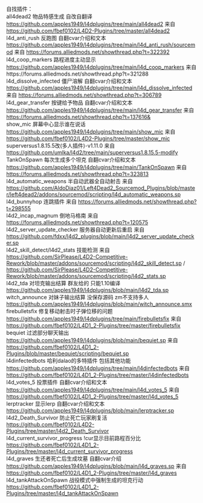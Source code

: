 自找插件：  
all4dead2 物品特感生成 自改自翻译 https://github.com/apples1949/l4dplugins/tree/main/all4dead2 来自 https://github.com/fbef0102/L4D2-Plugins/tree/master/all4dead2  
l4d_anti_rush 反跑图 自翻cvar介绍和文本 https://github.com/apples1949/l4dplugins/tree/main/l4d_anti_rush/sourcemod 来自 https://forums.alliedmods.net/showthread.php?t=322392  
l4d_coop_markers 路程进度主动显示 https://github.com/apples1949/l4dplugins/tree/main/l4d_coop_markers 来自https://forums.alliedmods.net/showthread.php?t=321288  
l4d_dissolve_infected 僵尸溶解 自翻cvar介绍和文本 https://github.com/apples1949/l4dplugins/tree/main/l4d_dissolve_infected 来自 https://forums.alliedmods.net/showthread.php?t=306789  
l4d_gear_transfer 按键给予物品 自翻cvar介绍和文本 https://github.com/apples1949/l4dplugins/tree/main/l4d_gear_transfer 来自 https://forums.alliedmods.net/showthread.php?t=137616&  
show_mic 屏幕中心显示谁在说话 https://github.com/apples1949/l4dplugins/tree/main/show_mic 来自 https://github.com/fbef0102/L4D2-Plugins/tree/master/show_mic  
superversus1.8.15.5改(多人插件)-v1.11.0  来自 https://github.com/umlka/l4d2/tree/main/superversus1.8.15.5-modify  
TankOnSpawn 每次生成多个坦克 自翻cvar介绍和文本 https://github.com/apples1949/l4dplugins/tree/main/TankOnSpawn 来自 https://forums.alliedmods.net/showthread.php?t=323813  
l4d_automatic_weapons 半自动武器全自动射击 来自 https://github.com/AldoDiaz01/Left4Dead2_Sourcemod_Plugins/blob/master/left4dead2/addons/sourcemod/scripting/l4d_automatic_weapons.sp
l4d_bunnyhop 连跳插件 来自 https://forums.alliedmods.net/showthread.php?t=298555  
l4d2_incap_magnum 倒地马格南 来自 https://forums.alliedmods.net/showthread.php?t=120575  
l4d2_server_update_checker 服务器自动更新后重启 来自 https://github.com/fdxx/l4d2_plugins/blob/main/l4d2_server_update_checker.sp  
l4d2_skill_detect/l4d2_stats 技能检测 来自 https://github.com/SirPlease/L4D2-Competitive-Rework/blob/master/addons/sourcemod/scripting/l4d2_skill_detect.sp / https://github.com/SirPlease/L4D2-Competitive-Rework/blob/master/addons/sourcemod/scripting/l4d2_stats.sp  
l4d2_tda 对坦克输出结算 群友给的 只能1.10编译 https://github.com/apples1949/l4dplugins/blob/main/l4d2_tda.sp  
witch_announce 对妹子输出结算 没保存源码 zm不支持多人 https://github.com/apples1949/l4dplugins/blob/main/witch_announce.smx  
firebulletsfix 修复移动射击时子弹位移的问题 https://github.com/apples1949/l4dplugins/tree/main/firebulletsfix 来自 https://github.com/fbef0102/L4D1_2-Plugins/tree/master/firebulletsfix  
bequiet 过滤部分聊天输出 https://github.com/apples1949/l4dplugins/blob/main/bequiet.sp 来自 https://github.com/fbef0102/L4D1_2-Plugins/blob/master/bequiet/scripting/bequiet.sp  
l4dinfectedbots 哈利dalao的多特插件 包括其他功能 https://github.com/apples1949/l4dplugins/tree/main/l4dinfectedbots 来自 https://github.com/fbef0102/L4D1_2-Plugins/tree/master/l4dinfectedbots  
l4d_votes_5 投票插件 自翻cvar介绍和文本 https://github.com/apples1949/l4dplugins/tree/main/l4d_votes_5 来自 https://github.com/fbef0102/L4D1_2-Plugins/tree/master/l4d_votes_5  
lerptracker 显示lerp 自翻cvar介绍和文本 https://github.com/apples1949/l4dplugins/blob/main/lerptracker.sp  
l4d2_Death_Survivor 防止死亡玩家刷复活 https://github.com/fbef0102/L4D2-Plugins/tree/master/l4d2_Death_Survivor  
l4d_current_survivor_progress !cur显示目前路程百分比 https://github.com/fbef0102/L4D1_2-Plugins/tree/master/l4d_current_survivor_progress  
l4d_graves 生还者死亡后生成坟墓 自翻cvar介绍 https://github.com/apples1949/l4dplugins/blob/main/l4d_graves.sp 来自 https://github.com/fbef0102/L4D1_2-Plugins/tree/master/l4d_graves  
l4d_tankAttackOnSpawn 战役模式中强制生成的坦克行动 https://github.com/fbef0102/L4D1_2-Plugins/tree/master/l4d_tankAttackOnSpawn  
